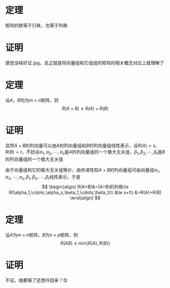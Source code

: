 # 定理
矩阵的秩等于行秩，也等于列秩

# 证明
感觉没啥好证.jpg，总之就是将向量组和它组成的矩阵的相关概念对应上就理解了

# 定理
设$A$，$B$均为$m\times n$矩阵，则
$$
R(A+B)\le R(A)+R(B)
$$

# 证明
显然$A+B$的列向量可以由$A$的列向量组和$B$的列向量组线性表示，设$R(A)=s,R(B)=t$，不妨设$\alpha_1,\alpha_2,\cdots,\alpha_s$是$A$的列向量组的一个极大无关组，$\beta_1,\beta_2,\cdots,\beta_t$是$B$的列向量组的一个极大无关组

由于向量组和它的极大无关组等价，由传递性知$A+B$的列向量组可由向量组$\alpha_1,\alpha_2,\cdots,\alpha_s,\beta_1,\beta_2,\cdots,\beta_t$线性表示，于是
$$
\begin{align}
R(A+B)&=(A+B)的列秩\le R(\alpha_1,\cdots,\alpha_s,\beta_1,\cdots,\beta_t)\\
&\le s+t\\
&=R(A)+R(B)
\end{align}
$$

# 定理
设$A$为$m\times n$矩阵，$B$为$n\times p$矩阵，则
$$
R(AB)\le min\{R(A),R(B)\}
$$

# 证明
不证，维都降了还想升回来？😡